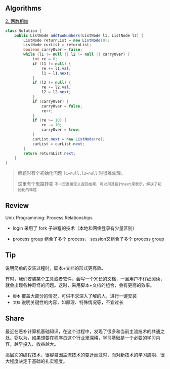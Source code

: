 ## Algorithms

[2. 两数相加](https://leetcode-cn.com/problems/add-two-numbers/)

```java
class Solution {
    public ListNode addTwoNumbers(ListNode l1, ListNode l2) {
        ListNode returnList = new ListNode(0);
        ListNode curList = returnList;
        boolean carryOver = false;
        while (l1 != null || l2 != null || carryOver) {
            int re = 0;
            if (l1 != null) {
                re += l1.val;
                l1 = l1.next;
            }
            if (l2 != null) {
                re += l2.val;
                l2 = l2.next;
            }
            if (carryOver) {
                carryOver = false;
                re++;
            }
            if (re >= 10) {
                re -= 10;
                carryOver = true;
            }
            curList.next = new ListNode(re);
            curList = curList.next;
        }
        return returnList.next;
    }
}
```

> 解题时有个初始化问题 `l1=null,l2=null` 时很难处理。
>
> 这里有个思路转变 `不一定直接定义返回结果，可以用其指针next来表示，解决了初始化的难题`

## Review

Unix Programming: Process Relationships

- login 采用了 fork 子进程的技术（本地和网络登录有少量区别）

- process group 组合了多个 process， session又组合了多个 process group

  

## Tip

说明简单的安装过程时，脚本+文档的形式更高效。

有时，我们安装某个工具或者软件，会写一个冗长的文档，一旦用户不仔细阅读，就会出现各种奇怪的问题。这时，采用脚本+文档的组合，会有更高的效率。

- `脚本` 覆盖大部分的情况，可供不求深入了解的人，进行一键安装
- `文档` 说明关键性的内容，如原理、特殊情况等，不宜过长



## Share

最近在恶补计算机基础知识，在这个过程中，发现了很多和当前主流技术的共通之处。窃以为，如果想要在程序员这个行业里深耕，学习基础是一个必要的学习内容，越早投入、收益越大。

高层次的编程技术，很容易因主流技术的变迁而过时，而对新技术的学习周期，很大程度决定于基础的扎实程度。